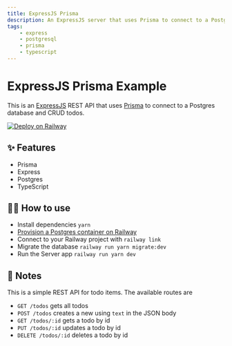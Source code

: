 ```yaml
---
title: ExpressJS Prisma
description: An ExpressJS server that uses Prisma to connect to a PostgreSQL database
tags:
    - express
    - postgresql
    - prisma
    - typescript
---
```


# ExpressJS Prisma Example

This is an [ExpressJS](https://expressjs.com/) REST API that uses [Prisma](https://www.prisma.io/) to connect to a Postgres database and CRUD todos.

[![Deploy on Railway](https://railway.app/button.svg)](https://railway.app/new?template=https%3A%2F%2Fgithub.com%2Frailwayapp%2Fexamples%2Ftree%2Fmaster%2Fexamples%2Fexpressjs-prisma&plugins=postgresql)

## ✨ Features

-   Prisma
-   Express
-   Postgres
-   TypeScript

## 💁‍♀️ How to use

-   Install dependencies `yarn`
-   [Provision a Postgres container on Railway](https://dev.new)
-   Connect to your Railway project with `railway link`
-   Migrate the database `railway run yarn migrate:dev`
-   Run the Server app `railway run yarn dev`

## 📝 Notes

This is a simple REST API for todo items. The available routes are

-   `GET /todos` gets all todos
-   `POST /todos` creates a new using `text` in the JSON body
-   `GET /todos/:id` gets a todo by id
-   `PUT /todos/:id` updates a todo by id
-   `DELETE /todos/:id` deletes a todo by id
